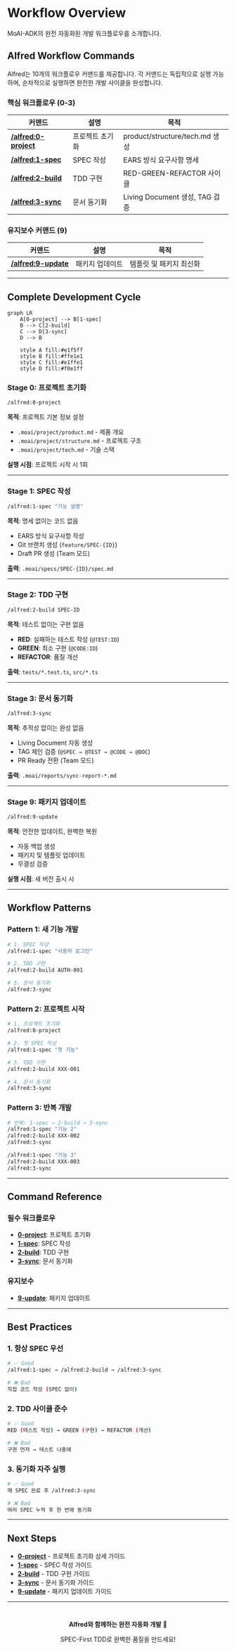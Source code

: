 # Workflow Overview

MoAI-ADK의 완전 자동화된 개발 워크플로우를 소개합니다.

## Alfred Workflow Commands

Alfred는 10개의 워크플로우 커맨드를 제공합니다. 각 커맨드는 독립적으로 실행 가능하며, 순차적으로 실행하면 완전한 개발 사이클을 완성합니다.

### 핵심 워크플로우 (0-3)

| 커맨드 | 설명 | 목적 |
|--------|------|------|
| **[/alfred:0-project](/guides/workflow/0-project)** | 프로젝트 초기화 | product/structure/tech.md 생성 |
| **[/alfred:1-spec](/guides/workflow/1-spec)** | SPEC 작성 | EARS 방식 요구사항 명세 |
| **[/alfred:2-build](/guides/workflow/2-build)** | TDD 구현 | RED-GREEN-REFACTOR 사이클 |
| **[/alfred:3-sync](/guides/workflow/3-sync)** | 문서 동기화 | Living Document 생성, TAG 검증 |

### 유지보수 커맨드 (9)

| 커맨드 | 설명 | 목적 |
|--------|------|------|
| **[/alfred:9-update](/guides/workflow/9-update)** | 패키지 업데이트 | 템플릿 및 패키지 최신화 |

---

## Complete Development Cycle

```mermaid
graph LR
    A[0-project] --> B[1-spec]
    B --> C[2-build]
    C --> D[3-sync]
    D --> B

    style A fill:#e1f5ff
    style B fill:#ffe1e1
    style C fill:#e1ffe1
    style D fill:#f0e1ff
```

### Stage 0: 프로젝트 초기화

```bash
/alfred:0-project
```

**목적**: 프로젝트 기본 정보 설정

- `.moai/project/product.md` - 제품 개요
- `.moai/project/structure.md` - 프로젝트 구조
- `.moai/project/tech.md` - 기술 스택

**실행 시점**: 프로젝트 시작 시 1회

---

### Stage 1: SPEC 작성

```bash
/alfred:1-spec "기능 설명"
```

**목적**: 명세 없이는 코드 없음

- EARS 방식 요구사항 작성
- Git 브랜치 생성 (`feature/SPEC-{ID}`)
- Draft PR 생성 (Team 모드)

**출력**: `.moai/specs/SPEC-{ID}/spec.md`

---

### Stage 2: TDD 구현

```bash
/alfred:2-build SPEC-ID
```

**목적**: 테스트 없이는 구현 없음

- **RED**: 실패하는 테스트 작성 (`@TEST:ID`)
- **GREEN**: 최소 구현 (`@CODE:ID`)
- **REFACTOR**: 품질 개선

**출력**: `tests/*.test.ts`, `src/*.ts`

---

### Stage 3: 문서 동기화

```bash
/alfred:3-sync
```

**목적**: 추적성 없이는 완성 없음

- Living Document 자동 생성
- TAG 체인 검증 (`@SPEC → @TEST → @CODE → @DOC`)
- PR Ready 전환 (Team 모드)

**출력**: `.moai/reports/sync-report-*.md`

---

### Stage 9: 패키지 업데이트

```bash
/alfred:9-update
```

**목적**: 안전한 업데이트, 완벽한 복원

- 자동 백업 생성
- 패키지 및 템플릿 업데이트
- 무결성 검증

**실행 시점**: 새 버전 출시 시

---

## Workflow Patterns

### Pattern 1: 새 기능 개발

```bash
# 1. SPEC 작성
/alfred:1-spec "사용자 로그인"

# 2. TDD 구현
/alfred:2-build AUTH-001

# 3. 문서 동기화
/alfred:3-sync
```

### Pattern 2: 프로젝트 시작

```bash
# 1. 프로젝트 초기화
/alfred:0-project

# 2. 첫 SPEC 작성
/alfred:1-spec "첫 기능"

# 3. TDD 구현
/alfred:2-build XXX-001

# 4. 문서 동기화
/alfred:3-sync
```

### Pattern 3: 반복 개발

```bash
# 반복: 1-spec → 2-build → 3-sync
/alfred:1-spec "기능 2"
/alfred:2-build XXX-002
/alfred:3-sync

/alfred:1-spec "기능 3"
/alfred:2-build XXX-003
/alfred:3-sync
```

---

## Command Reference

### 필수 워크플로우

- **[0-project](/guides/workflow/0-project)**: 프로젝트 초기화
- **[1-spec](/guides/workflow/1-spec)**: SPEC 작성
- **[2-build](/guides/workflow/2-build)**: TDD 구현
- **[3-sync](/guides/workflow/3-sync)**: 문서 동기화

### 유지보수

- **[9-update](/guides/workflow/9-update)**: 패키지 업데이트

---

## Best Practices

### 1. 항상 SPEC 우선

```bash
# ✅ Good
/alfred:1-spec → /alfred:2-build → /alfred:3-sync

# ❌ Bad
직접 코드 작성 (SPEC 없이)
```

### 2. TDD 사이클 준수

```bash
# ✅ Good
RED (테스트 작성) → GREEN (구현) → REFACTOR (개선)

# ❌ Bad
구현 먼저 → 테스트 나중에
```

### 3. 동기화 자주 실행

```bash
# ✅ Good
매 SPEC 완료 후 /alfred:3-sync

# ❌ Bad
여러 SPEC 누적 후 한 번에 동기화
```

---

## Next Steps

- **[0-project](/guides/workflow/0-project)** - 프로젝트 초기화 상세 가이드
- **[1-spec](/guides/workflow/1-spec)** - SPEC 작성 가이드
- **[2-build](/guides/workflow/2-build)** - TDD 구현 가이드
- **[3-sync](/guides/workflow/3-sync)** - 문서 동기화 가이드
- **[9-update](/guides/workflow/9-update)** - 패키지 업데이트 가이드

---

<div style="text-align: center; margin-top: 40px;">
  <p><strong>Alfred와 함께하는 완전 자동화 개발</strong> 🤖</p>
  <p>SPEC-First TDD로 완벽한 품질을 만드세요!</p>
</div>
